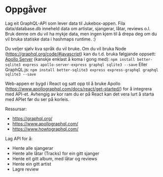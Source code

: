 # Oppgåver

Lag eit GraphQL-API som lever data til Jukebox-appen. Fila data/database.db inneheld data om artistar, sjangerar, låtar, reviews o.l. Bruk denne om du vil ha mykje data, men ingen kjem til å drepa deg om du vil bruka statiske data i hashmaps runtime. :)

Du veljer sjølv kva språk du vil bruke. Om du vil bruka Node (https://graphql.org/code/#javascript) kan du t.d. bruka følgjande oppsett:
[Apollo Server](https://www.apollographql.com/docs/apollo-server/getting-started/) (kanskje enklast å koma i gong med): `npm install better-sqlite3 express apollo-server-express graphql sqlite3 --save`
Eller GraphQL.js: `npm install better-sqlite3 express express-graphql graphql sqlite3 --save`

Web-appen er bygd i React og satt opp til å bruke Apollo (https://www.apollographql.com/docs/react/get-started/) for å integrera med API-et. Avhengig av kor ram du er på React kan det vera lurt å starta med APIet før du ser på korleis.

Ressursar:
- https://graphql.org/
- https://www.apollographql.com/
- https://www.howtographql.com/

Lag API for å:
- Hente alle sjangerar
- Hente alle låtar (Tracks) for ein gitt sjanger
- Hente eit gitt album, med låtar og reviews
- Hente ein gitt artist
- Lagre review
